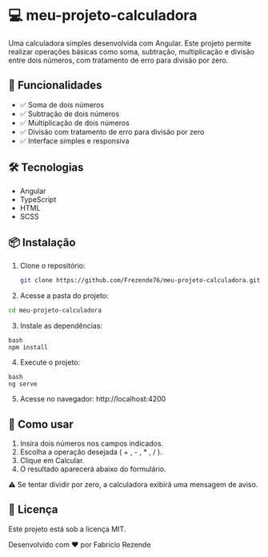 # 💻 meu-projeto-calculadora

Uma calculadora simples desenvolvida com Angular. Este projeto permite realizar operações básicas como soma, subtração, multiplicação e divisão entre dois números, com tratamento de erro para divisão por zero.

## 🚀 Funcionalidades

- ✅ Soma de dois números
- ✅ Subtração de dois números
- ✅ Multiplicação de dois números
- ✅ Divisão com tratamento de erro para divisão por zero
- ✅ Interface simples e responsiva

## 🛠️ Tecnologias

- Angular
- TypeScript
- HTML
- SCSS

## 📦 Instalação

1. Clone o repositório:
   ```bash
   git clone https://github.com/Frezende76/meu-projeto-calculadora.git
   ```

2. Acesse a pasta do projeto:

```bash
cd meu-projeto-calculadora
```

3. Instale as dependências:

```
bash
npm install
```

4. Execute o projeto:

```
bash
ng serve
```

5. Acesse no navegador: http://localhost:4200

## 🧪 Como usar
   1. Insira dois números nos campos indicados.
   2. Escolha a operação desejada ( + , - , * , / ).
   3. Clique em Calcular.
   4. O resultado aparecerá abaixo do formulário.

⚠️ Se tentar dividir por zero, a calculadora exibirá uma mensagem de aviso.



## 📄 Licença
Este projeto está sob a licença MIT.



Desenvolvido com ❤️ por Fabricio Rezende
